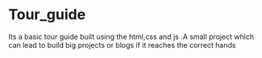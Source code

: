 # Tour_guide
Its a basic tour guide built using the html,css and js .A small project which can lead to build big projects or blogs if it reaches the correct hands

